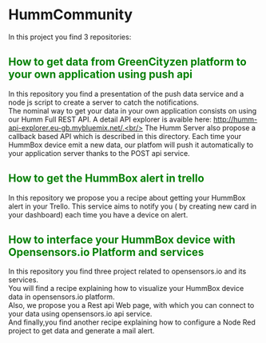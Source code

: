 # HummCommunity

In this project you find 3 repositories:

## <span style="color: green"> How to get data from GreenCityzen platform to your own application using push api </span>

In this repository you find a presentation of the push data service and a node js script to create a server to catch the notifications.<br/>
The nominal way to get your data in your own application consists on using our Humm Full REST API. A detail API explorer is avaible here:  http://humm-api-explorer.eu-gb.mybluemix.net/.<br/>
The Humm Server also propose a callback based API which is described in this directory. Each time your HummBox device emit a new data, our platfom will push it automatically to your application server thanks to the POST api service.

## <span style="color: green"> How to get the HummBox alert in trello </span>

In this repository we propose you a recipe about getting your HummBox alert in your Trello.
This service aims to notify you ( by creating new card in your dashboard) each time you have a device on alert.

## <span style="color: green"> How to interface your HummBox device with Opensensors.io Platform and services </span>

In this repository you find three project related to opensensors.io and its services.<br/>
You will find a recipe explaining how to visualize your HummBox device data in opensensors.io platform.<br/>
Also, we propose you a Rest api Web page, with which you can connect to your data using opensensors.io api service. <br/>
And finally,you find another recipe explaining how to configure a Node Red project to get data and generate a mail alert.


